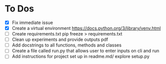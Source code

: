 # To Dos

- [X] Fix immediate issue
- [X] Create a virtual environment https://docs.python.org/3/library/venv.html
- [ ] Create requirements.txt pip freeze > requirements.txt
- [ ] Clean up experiments and provide outputs pdf
- [ ] Add docstrings to all functions, methods and classes
- [ ] Create a file called run.py that allows user to enter inputs on cli and run
- [ ] Add instructions for project set up in readme.md/ explore setup.py 